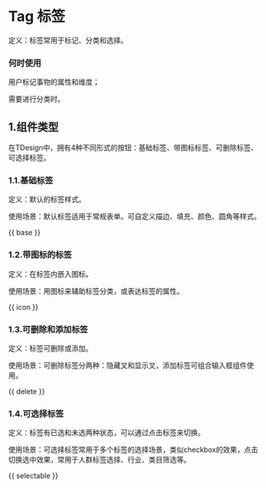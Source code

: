 # Tag 标签

定义：标签常用于标记、分类和选择。

### 何时使用

用户标记事物的属性和维度；

需要进行分类时。

## 1.组件类型

在TDesign中，拥有4种不同形式的按钮：基础标签、带图标标签、可删除标签、可选择标签。

### 1.1.基础标签

定义：默认的标签样式。

使用场景：默认标签适用于常规表单。可自定义描边、填充、颜色、圆角等样式。

{{ base }}

### 1.2.带图标的标签

定义：在标签内嵌入图标。

使用场景：用图标来辅助标签分类，或表达标签的属性。

{{ icon }}

### 1.3.可删除和添加标签

定义：标签可删除或添加。

使用场景：可删除标签分两种：隐藏叉和显示叉，添加标签可组合输入框组件使用。

{{ delete }}

### 1.4.可选择标签

定义：标签有已选和未选两种状态，可以通过点击标签来切换。

使用场景：可选择标签常用于多个标签的选择场景，类似checkbox的效果，点击切换选中效果，常用于人群标签选择、行业、类目筛选等。

{{ selectable }}
